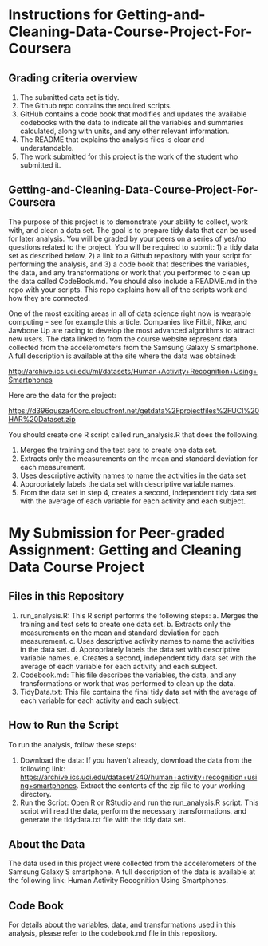 # Instructions for Getting-and-Cleaning-Data-Course-Project-For-Coursera
## Grading criteria overview
1. The submitted data set is tidy. 
2. The Github repo contains the required scripts.
3. GitHub contains a code book that modifies and updates the available codebooks with the data to indicate all the variables and summaries calculated, along with units, and any other relevant information.
4. The README that explains the analysis files is clear and understandable.
5. The work submitted for this project is the work of the student who submitted it.

## Getting-and-Cleaning-Data-Course-Project-For-Coursera  <br /> 
The purpose of this project is to demonstrate your ability to collect, work with, and clean a data set. The goal is to prepare tidy data that can be used for later analysis. You will be graded by your peers on a series of yes/no questions related to the project. You will be required to submit: 1) a tidy data set as described below, 2) a link to a Github repository with your script for performing the analysis, and 3) a code book that describes the variables, the data, and any transformations or work that you performed to clean up the data called CodeBook.md. You should also include a README.md in the repo with your scripts. This repo explains how all of the scripts work and how they are connected.

One of the most exciting areas in all of data science right now is wearable computing - see for example 
this article. Companies like Fitbit, Nike, and Jawbone Up are racing to develop the most advanced algorithms to attract new users. The data linked to from the course website represent data collected from the accelerometers from the Samsung Galaxy S smartphone. A full description is available at the site where the data was obtained:

http://archive.ics.uci.edu/ml/datasets/Human+Activity+Recognition+Using+Smartphones
 
Here are the data for the project:

https://d396qusza40orc.cloudfront.net/getdata%2Fprojectfiles%2FUCI%20HAR%20Dataset.zip
  
You should create one R script called run_analysis.R that does the following. 
1. Merges the training and the test sets to create one data set.
2. Extracts only the measurements on the mean and standard deviation for each measurement. 
3. Uses descriptive activity names to name the activities in the data set
4. Appropriately labels the data set with descriptive variable names. 
5. From the data set in step 4, creates a second, independent tidy data set with the average of each variable for each activity and each subject.


# My Submission for Peer-graded Assignment: Getting and Cleaning Data Course Project  <br /> 
## Files in this Repository
1. run_analysis.R: This R script performs the following steps:
a. Merges the training and test sets to create one data set.
b. Extracts only the measurements on the mean and standard deviation for each measurement.
c. Uses descriptive activity names to name the activities in the data set.
d. Appropriately labels the data set with descriptive variable names.
e. Creates a second, independent tidy data set with the average of each variable for each activity and each subject.
2. Codebook.md: This file describes the variables, the data, and any transformations or work that was performed to clean up the data.
3. TidyData.txt: This file contains the final tidy data set with the average of each variable for each activity and each subject.

## How to Run the Script
To run the analysis, follow these steps:
1. Download the data: If you haven't already, download the data from the following link: https://archive.ics.uci.edu/dataset/240/human+activity+recognition+using+smartphones. Extract the contents of the zip file to your working directory.
2. Run the Script: Open R or RStudio and run the run_analysis.R script. This script will read the data, perform the necessary transformations, and generate the tidydata.txt file with the tidy data set.

## About the Data
The data used in this project were collected from the accelerometers of the Samsung Galaxy S smartphone. A full description of the data is available at the following link: Human Activity Recognition Using Smartphones.

## Code Book
For details about the variables, data, and transformations used in this analysis, please refer to the codebook.md file in this repository.

